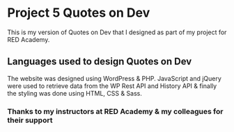 # Project 5 Quotes on Dev

This is my version of Quotes on Dev that I designed as part of my project for RED Academy.

## Languages used to design Quotes on Dev

The website was designed using WordPress & PHP. JavaScript and jQuery were used to retrieve data from the WP Rest API and History API & finally the styling was done using HTML, CSS & Sass.

### Thanks to my instructors at RED Academy & my colleagues for their support
